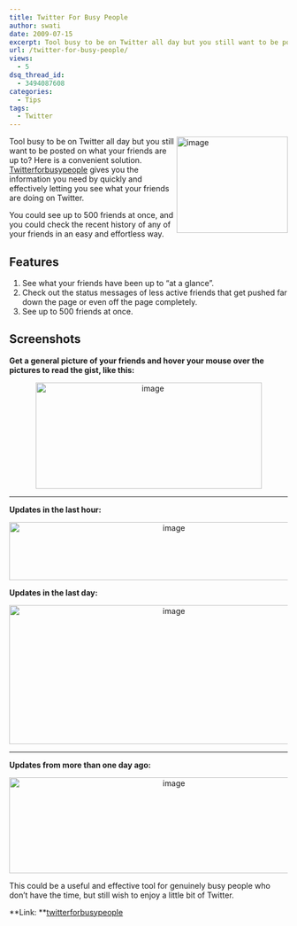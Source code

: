 ```yaml
---
title: Twitter For Busy People
author: swati
date: 2009-07-15
excerpt: Tool busy to be on Twitter all day but you still want to be posted on what your friends are up to? Here is a convenient solution. Twitterforbusypeople gives you the information you need by quickly and effectively letting you see what your friends are doing on Twitter.
url: /twitter-for-busy-people/
views:
  - 5
dsq_thread_id:
  - 3494087608
categories:
  - Tips
tags:
  - Twitter
---
```

<img class="alignright wp-image-53121" style="border: 0pt none;margin-left: 0px;margin-right: 0px" src="http://cdn.devilsworkshop.org/files/2009/07/image22.png" border="0" alt="image" width="201" height="174" align="right" /> Tool busy to be on Twitter all day but you still want to be posted on what your friends are up to? Here is a convenient solution. <a href="http://www.twitterforbusypeople.com/index.html" onclick="_gaq.push(['_trackEvent', 'outbound-article', 'http://www.twitterforbusypeople.com/index.html', 'Twitterforbusypeople']);" >Twitterforbusypeople</a> gives you the information you need by quickly and effectively letting you see what your friends are doing on Twitter.

You could see up to 500 friends at once, and you could check the recent history of any of your friends in an easy and effortless way.

## Features

  1. See what your friends have been up to &#8220;at a glance&#8221;.
  2. Check out the status messages of less active friends that get pushed far down the page or even off the page completely.
  3. See up to 500 friends at once.

## Screenshots

**Get a general picture of your friends and hover your mouse over the pictures to read the gist, like this:**

<p style="text-align: center">
  <img class="aligncenter" style="border: 0pt none" src="http://cdn.devilsworkshop.org/files/2009/07/image18.png" border="0" alt="image" width="409" height="192" />
</p>

****

**Updates in the last hour:**

<p style="text-align: center">
  <img class="aligncenter" style="border: 0pt none" src="http://cdn.devilsworkshop.org/files/2009/07/image19.png" border="0" alt="image" width="580" height="105" />
</p>

**Updates in the last day:**

<p style="text-align: center">
  <img class="aligncenter" style="border: 0pt none" src="http://cdn.devilsworkshop.org/files/2009/07/image20.png" border="0" alt="image" width="580" height="251" />
</p>

****

**Updates from more than one day ago:**

<p style="text-align: center">
  <img class="aligncenter" style="border: 0pt none" src="http://cdn.devilsworkshop.org/files/2009/07/image21.png" border="0" alt="image" width="580" height="173" />
</p>

This could be a useful and effective tool for genuinely busy people who don’t have the time, but still wish to enjoy a little bit of Twitter.

**Link: **<a href="http://twitterforbusypeople.com/index.html" onclick="_gaq.push(['_trackEvent', 'outbound-article', 'http://twitterforbusypeople.com/index.html', 'twitterforbusypeople']);" title="http://www.twitterforbusypeople.com/index.html">twitterforbusypeople</a>
